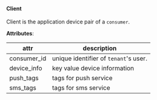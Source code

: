 #### Client

Client is the application device pair of a `consumer`.

__Attributes__:

| attr        | description                                      |
| ----------- | ------------------------------------------------ |
| consumer_id | unique identifier of `tenant`'s user.            |
| device_info | key value device information                     |
| push_tags   | tags for push service                            |
| sms_tags    | tags for sms service                             |
